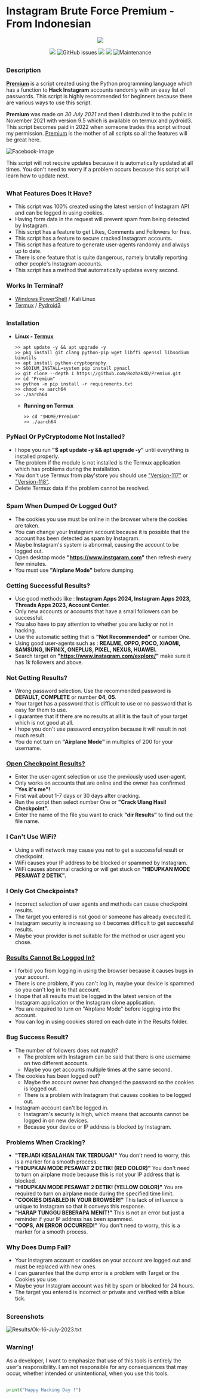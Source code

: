# Instagram Brute Force Premium - From Indonesian
<p align="center"><img src="Data/Images/Premium.jpg"/></p>

<div align="center">
  <p>
    <img src="https://img.shields.io/badge/Author-Rozhak-blue?style=flat-square">
    <img alt="GitHub issues" src="https://img.shields.io/github/issues/RozhakXD/Premium">
    <img src="https://img.shields.io/badge/Written%20In-Python-yellow?style=flat-square">
    <img src="https://img.shields.io/badge/Open%20Source-No-red?style=flat-square">
    <img alt="Maintenance" src="https://img.shields.io/maintenance/no/2024">
  </p>
</div>

##

### Description
**[Premium](https://www.instagram.com/s/aGlnaGxpZ2h0OjE4MjIzOTczMjAwMjI0NjA2?story_media_id=3121282198900040692_5398218083)** is a script created using the Python programming language which has a function to **Hack Instagram** accounts randomly with an easy list of passwords. This script is highly recommended for beginners because there are various ways to use this script.

**Premium** was made on *30 July 2021* and then I distributed it to the public in November 2021 with version 9.5 which is available on termux and pydroid3. This script becomes paid in 2022 when someone trades this script without my permission. [Premium](https://github.com/RozhakXD/Premium) is the mother of all scripts so all the features will be great here.

![Facebook-Image](https://github.com/RozhakXD/Premium/blob/main/Data/Images/Release.png)

This script will not require updates because it is automatically updated at all times. You don't need to worry if a problem occurs because this script will learn how to update next.

##

### What Features Does It Have?

- This script was 100% created using the latest version of Instagram API and can be logged in using cookies.
- Having form data in the request will prevent spam from being detected by Instagram.
- This script has a feature to get Likes, Comments and Followers for free.
- This script has a feature to secure cracked Instagram accounts.
- This script has a feature to generate user-agents randomly and always up to date.
- There is one feature that is quite dangerous, namely brutally reporting other people's Instagram accounts.
- This script has a method that automatically updates every second.

### Works In Terminal?
  - [Windows PowerShell](https://www.microsoft.com/store/productId/9N0DX20HK701) / Kali Linux
  - [Termux](https://f-droid.org/repo/com.termux_118.apk) / [Pydroid3](https://play.google.com/store/apps/details?id=ru.iiec.pydroid3&hl=id)

##
  
### Installation

- **Linux - [Termux](https://drive.google.com/file/d/16C8RCEC_0GJWXzZt1P5-TmsNvj1sxP_y/view?usp=sharing)**

  ```
  >> apt update -y && apt upgrade -y
  >> pkg install git clang python-pip wget libffi openssl libsodium binutils
  >> apt install python-cryptography
  >> SODIUM_INSTALL=system pip install pynacl
  >> git clone --depth 1 https://github.com/RozhakXD/Premium.git
  >> cd "Premium"
  >> python -m pip install -r requirements.txt
  >> chmod +x aarch64
  >> ./aarch64
  ```
  - **Running on Termux**
  
    ```
    >> cd "$HOME/Premium"
    >> ./aarch64
    ```

### PyNacl Or PyCryptodome Not Installed?

- I hope you run **"$ apt update -y && apt upgrade -y"** until everything is installed properly.
- The problem if the module is not installed is the Termux application which has problems during the installation.
- You don't use Termux from play'store you should use ["Version-117"](https://f-droid.org/repo/com.termux_117.apk) or ["Version-118"](https://f-droid.org/repo/com.termux_118.apk).
- Delete Termux data if the problem cannot be resolved.

##

### Spam When Dumped Or Logged Out?

- The cookies you use must be online in the browser where the cookies are taken.
- You can change your Instagram account because it is possible that the account has been detected as spam by Instagram.
- Maybe Instagram's system is abnormal, causing the account to be logged out.
- Open desktop mode **"https://www.instgaram.com"** then refresh every few minutes.
- You must use **"Airplane Mode"** before dumping.

### Getting Successful Results?

- Use good methods like : **Instagram Apps 2024, Instagram Apps 2023, Threads Apps 2023, Account Center.**
- Only new accounts or accounts that have a small followers can be successful.
- You also have to pay attention to whether you are lucky or not in hacking.
- Use the automatic setting that is **"Not Recommended"** or number One.
- Using good user-agents such as : **REALME, OPPO, POCO, XIAOMI, SAMSUNG, INFINIX, ONEPLUS, PIXEL, NEXUS, HUAWEI.**
- Search target on **"https://www.instagram.com/explore/"** make sure it has 1k followers and above.

### Not Getting Results?

- Wrong password selection. Use the recommended password is **DEFAULT, COMPLETE** or number **04, 05**.
- Your target has a password that is difficult to use or no password that is easy for them to use.
- I guarantee that if there are no results at all it is the fault of your target which is not good at all.
- I hope you don't use password encryption because it will result in not much result.
- You do not turn on **"Airplane Mode"** in multiples of 200 for your username.

### [Open Checkpoint Results?](https://drive.google.com/file/d/11RAN1jMdRK5mCTv8CdUbbGwKet5gnfGh/view?usp=sharing)

- Enter the user-agent selection or use the previously used user-agent.
- Only works on accounts that are online and the owner has confirmed **"Yes it's me"!**
- First wait about 1-7 days or 30 days after cracking.
- Run the script then select number One or **"Crack Ulang Hasil Checkpoint".**
- Enter the name of the file you want to crack **"dir Results"** to find out the file name.

### I Can't Use WiFi?

- Using a wifi network may cause you not to get a successful result or checkpoint.
- WiFi causes your IP address to be blocked or spammed by Instagram.
- WiFi causes abnormal cracking or will get stuck on **"HIDUPKAN MODE PESAWAT 2 DETIK".**

### I Only Got Checkpoints?

- Incorrect selection of user agents and methods can cause checkpoint results.
- The target you entered is not good or someone has already executed it.
- Instagram security is increasing so it becomes difficult to get successful results.
- Maybe your provider is not suitable for the method or user agent you chose.

### [Results Cannot Be Logged In?](https://drive.google.com/file/d/10kp-862cR3HOuvWRqGx--ZM-Wg-0IG4d/view?usp=drive_link)

- I forbid you from logging in using the browser because it causes bugs in your account.
- There is one problem, if you can't log in, maybe your device is spammed so you can't log in to that account.
- I hope that all results must be logged in the latest version of the Instagram application or the Instagram clone application.
- You are required to turn on "Airplane Mode" before logging into the account.
- You can log in using cookies stored on each date in the Results folder.

### Bug Success Result?

- The number of followers does not match?
  - The problem with Instagram can be said that there is one username on two different accounts.
  - Maybe you get accounts multiple times at the same second.
- The cookies has been logged out?
  - Maybe the account owner has changed the password so the cookies is logged out.
  - There is a problem with Instagram that causes cookies to be logged out.
- Instagram account can't be logged in.
  - Instagram's security is high, which means that accounts cannot be logged in on new devices.
  - Because your device or IP address is blocked by Instagram.

### Problems When Cracking?

- **"TERJADI KESALAHAN TAK TERDUGA!"** You don't need to worry, this is a marker for a smooth process.
- **"HIDUPKAN MODE PESAWAT 2 DETIK! (RED COLOR)"** You don't need to turn on airplane mode because this is not your IP address that is blocked.
- **"HIDUPKAN MODE PESAWAT 2 DETIK! (YELLOW COLOR)"** You are required to turn on airplane mode during the specified time limit.
- **"COOKIES DISABLED IN YOUR BROWSER!"** This lack of influence is unique to Instagram so that it conveys this response.
- **"HARAP TUNGGU BEBERAPA MENIT!"** This is not an error but just a reminder if your IP address has been spammed.
- **"OOPS, AN ERROR OCCURRED!"** You don't need to worry, this is a marker for a smooth process.

### Why Does Dump Fail?

- Your Instagram account or cookies on your account are logged out and must be replaced with new ones.
- I can guarantee that the dump error is a problem with Target or the Cookies you use.
- Maybe your Instagram account was hit by spam or blocked for 24 hours.
- The target you entered is incorrect or private and verified with a blue tick.

##

### Screenshots

![Results/Ok-16-July-2023.txt](https://github.com/RozhakXD/Premium/blob/main/Data/Images/Ok-16-July-2023.png)

##

### Warning!
As a developer, I want to emphasize that use of this tools is entirely the user's responsibility. I am not responsible for any consequences that may occur, whether intended or unintentional, when you use this tools.

##
~~~python
print("Happy Hacking Day !")
~~~
##
